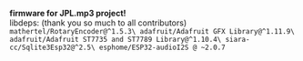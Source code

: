 **firmware for JPL.mp3 project!**\
libdeps: (thank you so much to all contributors)\
	`mathertel/RotaryEncoder@^1.5.3\
	adafruit/Adafruit GFX Library@^1.11.9\
	adafruit/Adafruit ST7735 and ST7789 Library@^1.10.4\
	siara-cc/Sqlite3Esp32@^2.5\
	esphome/ESP32-audioI2S @ ~2.0.7`
